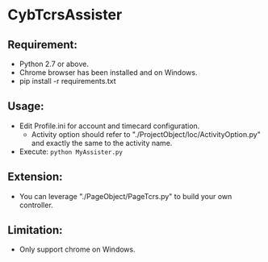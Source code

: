 # CybTcrsAssister

## Requirement:
* Python 2.7 or above.
* Chrome browser has been installed and on Windows. 
* pip install -r requirements.txt

## Usage:
* Edit Profile.ini for account and timecard configuration.
    * Activity option should refer to "./ProjectObject/loc/ActivityOption.py" and exactly the same to the activity name.
* Execute:
```python MyAssister.py```

## Extension:
* You can leverage "./PageObject/PageTcrs.py" to build your own controller.

## Limitation:
* Only support chrome on Windows.
